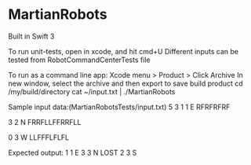 MartianRobots
====

Built in Swift 3

To run unit-tests, open in xcode, and hit cmd+U 
Different inputs can be tested from RobotCommandCenterTests file

To run as a command line app:
Xcode menu > Product > Click Archive
In new window, select the archive and then export to save build product
cd /my/build/directory
cat ~/input.txt | ./MartianRobots 

Sample input data:(MartianRobotsTests/input.txt)
5 3 
1 1 E
RFRFRFRF

3 2 N
FRRFLLFFRRFLL

0 3 W
LLFFFLFLFL


Expected output: 
1 1 E 
3 3 N LOST
2 3 S
